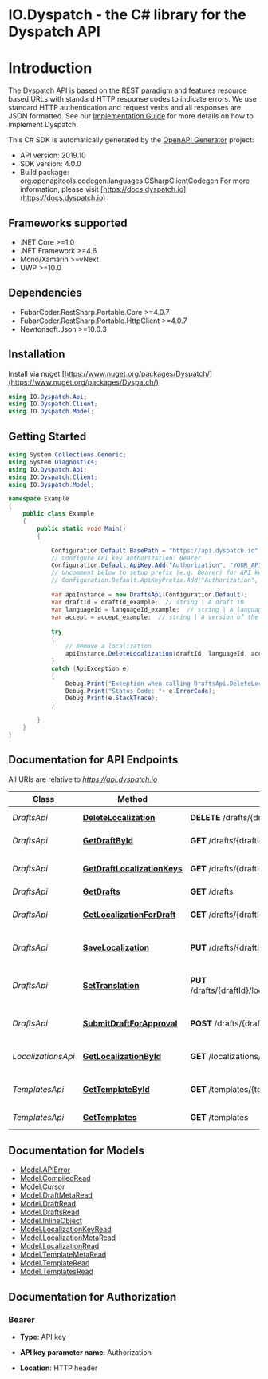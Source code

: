 # IO.Dyspatch - the C# library for the Dyspatch API

# Introduction

The Dyspatch API is based on the REST paradigm and features resource based URLs
with standard HTTP response codes to indicate errors. We use standard HTTP
authentication and request verbs and all responses are JSON formatted. See our
[Implementation
Guide](https://docs.dyspatch.io/development/implementing_dyspatch/) for more
details on how to implement Dyspatch.

This C# SDK is automatically generated by the [OpenAPI Generator](https://openapi-generator.tech) project:

- API version: 2019.10
- SDK version: 4.0.0
- Build package: org.openapitools.codegen.languages.CSharpClientCodegen
    For more information, please visit [https://docs.dyspatch.io](https://docs.dyspatch.io)

## Frameworks supported


- .NET Core >=1.0
- .NET Framework >=4.6
- Mono/Xamarin >=vNext
- UWP >=10.0

## Dependencies


- FubarCoder.RestSharp.Portable.Core >=4.0.7
- FubarCoder.RestSharp.Portable.HttpClient >=4.0.7
- Newtonsoft.Json >=10.0.3

## Installation

Install via nuget [https://www.nuget.org/packages/Dyspatch/](https://www.nuget.org/packages/Dyspatch/)

```csharp
using IO.Dyspatch.Api;
using IO.Dyspatch.Client;
using IO.Dyspatch.Model;

```


## Getting Started

```csharp
using System.Collections.Generic;
using System.Diagnostics;
using IO.Dyspatch.Api;
using IO.Dyspatch.Client;
using IO.Dyspatch.Model;

namespace Example
{
    public class Example
    {
        public static void Main()
        {

            Configuration.Default.BasePath = "https://api.dyspatch.io";
            // Configure API key authorization: Bearer
            Configuration.Default.ApiKey.Add("Authorization", "YOUR_API_KEY");
            // Uncomment below to setup prefix (e.g. Bearer) for API key, if needed
            // Configuration.Default.ApiKeyPrefix.Add("Authorization", "Bearer");

            var apiInstance = new DraftsApi(Configuration.Default);
            var draftId = draftId_example;  // string | A draft ID
            var languageId = languageId_example;  // string | A language ID (eg: en-US)
            var accept = accept_example;  // string | A version of the API that should be used for the request. For example, to use version \"2019.10\", set the value to \"application/vnd.dyspatch.2019.10+json\"

            try
            {
                // Remove a localization
                apiInstance.DeleteLocalization(draftId, languageId, accept);
            }
            catch (ApiException e)
            {
                Debug.Print("Exception when calling DraftsApi.DeleteLocalization: " + e.Message );
                Debug.Print("Status Code: "+ e.ErrorCode);
                Debug.Print(e.StackTrace);
            }

        }
    }
}
```

## Documentation for API Endpoints

All URIs are relative to *https://api.dyspatch.io*

Class | Method | HTTP request | Description
------------ | ------------- | ------------- | -------------
*DraftsApi* | [**DeleteLocalization**](docs/DraftsApi.md#deletelocalization) | **DELETE** /drafts/{draftId}/localizations/{languageId} | Remove a localization
*DraftsApi* | [**GetDraftById**](docs/DraftsApi.md#getdraftbyid) | **GET** /drafts/{draftId} | Get Draft by ID
*DraftsApi* | [**GetDraftLocalizationKeys**](docs/DraftsApi.md#getdraftlocalizationkeys) | **GET** /drafts/{draftId}/localizationKeys | Get localization keys
*DraftsApi* | [**GetDrafts**](docs/DraftsApi.md#getdrafts) | **GET** /drafts | List Drafts
*DraftsApi* | [**GetLocalizationForDraft**](docs/DraftsApi.md#getlocalizationfordraft) | **GET** /drafts/{draftId}/localizations | Get localizations on a draft
*DraftsApi* | [**SaveLocalization**](docs/DraftsApi.md#savelocalization) | **PUT** /drafts/{draftId}/localizations/{languageId} | Create or update a localization
*DraftsApi* | [**SetTranslation**](docs/DraftsApi.md#settranslation) | **PUT** /drafts/{draftId}/localizations/{languageId}/translations | Set translations for language
*DraftsApi* | [**SubmitDraftForApproval**](docs/DraftsApi.md#submitdraftforapproval) | **POST** /drafts/{draftId}/publishRequest | Submit the draft for approval
*LocalizationsApi* | [**GetLocalizationById**](docs/LocalizationsApi.md#getlocalizationbyid) | **GET** /localizations/{localizationId} | Get Localization Object by ID
*TemplatesApi* | [**GetTemplateById**](docs/TemplatesApi.md#gettemplatebyid) | **GET** /templates/{templateId} | Get Template by ID
*TemplatesApi* | [**GetTemplates**](docs/TemplatesApi.md#gettemplates) | **GET** /templates | List Templates


## Documentation for Models

 - [Model.APIError](docs/APIError.md)
 - [Model.CompiledRead](docs/CompiledRead.md)
 - [Model.Cursor](docs/Cursor.md)
 - [Model.DraftMetaRead](docs/DraftMetaRead.md)
 - [Model.DraftRead](docs/DraftRead.md)
 - [Model.DraftsRead](docs/DraftsRead.md)
 - [Model.InlineObject](docs/InlineObject.md)
 - [Model.LocalizationKeyRead](docs/LocalizationKeyRead.md)
 - [Model.LocalizationMetaRead](docs/LocalizationMetaRead.md)
 - [Model.LocalizationRead](docs/LocalizationRead.md)
 - [Model.TemplateMetaRead](docs/TemplateMetaRead.md)
 - [Model.TemplateRead](docs/TemplateRead.md)
 - [Model.TemplatesRead](docs/TemplatesRead.md)


## Documentation for Authorization


### Bearer

- **Type**: API key

- **API key parameter name**: Authorization
- **Location**: HTTP header

